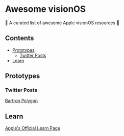 # Awesome visionOS
🥽 A curated list of awesome Apple visionOS resources 🥽


## Contents
- [Prototypes](#prototypes)
    - [Twitter Posts](#prototypes-twitterPosts)
- [Learn](#learn)

<a name="prototypes"></a>
## Prototypes
<a name="prototypes-twitterPosts"></a>
### Twitter Posts
[Bartron Polygon](https://twitter.com/BartronPolygon/status/1681810387686264832?s=20)

<a name="learn"></a>
## Learn
[Apple's Official Learn Page](https://developer.apple.com/visionos/learn/)
